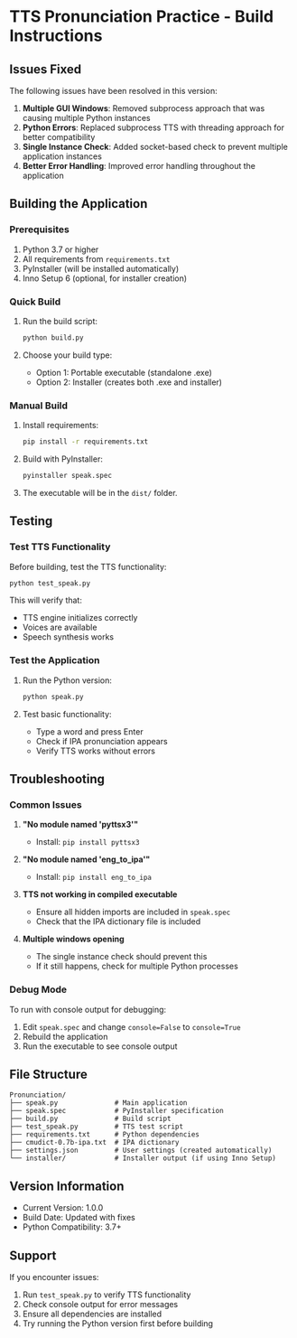 # TTS Pronunciation Practice - Build Instructions

## Issues Fixed

The following issues have been resolved in this version:

1. **Multiple GUI Windows**: Removed subprocess approach that was causing multiple Python instances
2. **Python Errors**: Replaced subprocess TTS with threading approach for better compatibility
3. **Single Instance Check**: Added socket-based check to prevent multiple application instances
4. **Better Error Handling**: Improved error handling throughout the application

## Building the Application

### Prerequisites

1. Python 3.7 or higher
2. All requirements from `requirements.txt`
3. PyInstaller (will be installed automatically)
4. Inno Setup 6 (optional, for installer creation)

### Quick Build

1. Run the build script:
   ```bash
   python build.py
   ```

2. Choose your build type:
   - Option 1: Portable executable (standalone .exe)
   - Option 2: Installer (creates both .exe and installer)

### Manual Build

1. Install requirements:
   ```bash
   pip install -r requirements.txt
   ```

2. Build with PyInstaller:
   ```bash
   pyinstaller speak.spec
   ```

3. The executable will be in the `dist/` folder.

## Testing

### Test TTS Functionality

Before building, test the TTS functionality:

```bash
python test_speak.py
```

This will verify that:
- TTS engine initializes correctly
- Voices are available
- Speech synthesis works

### Test the Application

1. Run the Python version:
   ```bash
   python speak.py
   ```

2. Test basic functionality:
   - Type a word and press Enter
   - Check if IPA pronunciation appears
   - Verify TTS works without errors

## Troubleshooting

### Common Issues

1. **"No module named 'pyttsx3'"**
   - Install: `pip install pyttsx3`

2. **"No module named 'eng_to_ipa'"**
   - Install: `pip install eng_to_ipa`

3. **TTS not working in compiled executable**
   - Ensure all hidden imports are included in `speak.spec`
   - Check that the IPA dictionary file is included

4. **Multiple windows opening**
   - The single instance check should prevent this
   - If it still happens, check for multiple Python processes

### Debug Mode

To run with console output for debugging:

1. Edit `speak.spec` and change `console=False` to `console=True`
2. Rebuild the application
3. Run the executable to see console output

## File Structure

```
Pronunciation/
├── speak.py              # Main application
├── speak.spec            # PyInstaller specification
├── build.py              # Build script
├── test_speak.py         # TTS test script
├── requirements.txt      # Python dependencies
├── cmudict-0.7b-ipa.txt  # IPA dictionary
├── settings.json         # User settings (created automatically)
└── installer/            # Installer output (if using Inno Setup)
```

## Version Information

- Current Version: 1.0.0
- Build Date: Updated with fixes
- Python Compatibility: 3.7+

## Support

If you encounter issues:

1. Run `test_speak.py` to verify TTS functionality
2. Check console output for error messages
3. Ensure all dependencies are installed
4. Try running the Python version first before building 